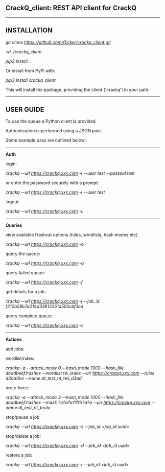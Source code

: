 
**CrackQ_client: REST API client for CrackQ**
------------------------
-------
**INSTALLATION**
-----------------
*git clone https://github.com/f0cker/crackq_client.git*

*cd ./crackq_client*

*pip3 install .*

Or install from PyPi with:

*pip3 install crackq_client*

This will install the package, providing the client ('crackq') in your path.

-------
**USER GUIDE**
--------------------
To use the queue a Python client is provided.

Authentication is performed using a JSON post.

Some example uses are outlined below:

-------
**Auth**

login:

*crackq --url https://crackq.xxx.com -l --user test --passwd test*

or enter the password securely with a prompt:

*crackq --url https://crackq.xxx.com -l --user test*

logout:

*crackq --url https://crackq.xxx.com -L*

-------

**Queries**

view available Hashcat options (rules, wordlists, hash modes etc):

*crackq --url https://crackq.xxx.com -o*

query the queue:

*crackq --url https://crackq.xxx.com -q*
 
query failed queue:

*crackq --url https://crackq.xxx.com -f*
 
get details for a job:
 
*crackq --url https://crackq.xxx.com -j --job_id f210b58b7a214d33813051a550cbf3e4*

query complete queue:

*crackq --url https://crackq.xxx.com -c*

-------

**Actions**

add jobs:

wordlist/rules:

*crackq -a --attack_mode 0 --hash_mode 1000 --hash_file deadbeef.hashes --wordlist tw_leaks --url https://crackq.xxx.com --rules d3ad0ne --name dt_test_nt_twl_d3ad*

brute force:
 
*crackq -a --attack_mode 3 --hash_mode 1000 --hash_file deadbeef.hashes --mask ?u?a?a?l?l?l?a?a --url https://crackq.xxx.com --name dt_test_nt_brute*

stop/pause a job:

*crackq --url https://crackq.xxx.com -s --job_id <job_id uuid>*

stop/delete a job:

*crackq --url https://crackq.xxx.com -d --job_id <job_id uuid>*

restore a job:

*crackq --url https://crackq.xxx.com -r --job_id <job_id uuid>*

